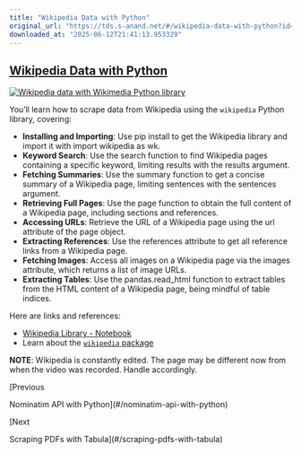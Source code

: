 ```yaml
---
title: "Wikipedia Data with Python"
original_url: "https://tds.s-anand.net/#/wikipedia-data-with-python?id=wikipedia-data-with-python"
downloaded_at: "2025-06-12T21:41:13.953329"
---
```


[Wikipedia Data with Python](#/wikipedia-data-with-python?id=wikipedia-data-with-python)
----------------------------------------------------------------------------------------

[![Wikipedia data with Wikimedia Python library](https://i.ytimg.com/vi_webp/b6puvm-QEY0/sddefault.webp)](https://youtu.be/b6puvm-QEY0)

You’ll learn how to scrape data from Wikipedia using the `wikipedia` Python library, covering:

* **Installing and Importing**: Use pip install to get the Wikipedia library and import it with import wikipedia as wk.
* **Keyword Search**: Use the search function to find Wikipedia pages containing a specific keyword, limiting results with the results argument.
* **Fetching Summaries**: Use the summary function to get a concise summary of a Wikipedia page, limiting sentences with the sentences argument.
* **Retrieving Full Pages**: Use the page function to obtain the full content of a Wikipedia page, including sections and references.
* **Accessing URLs**: Retrieve the URL of a Wikipedia page using the url attribute of the page object.
* **Extracting References**: Use the references attribute to get all reference links from a Wikipedia page.
* **Fetching Images**: Access all images on a Wikipedia page via the images attribute, which returns a list of image URLs.
* **Extracting Tables**: Use the pandas.read\_html function to extract tables from the HTML content of a Wikipedia page, being mindful of table indices.

Here are links and references:

* [Wikipedia Library - Notebook](https://colab.research.google.com/drive/1-w8Jo6xcQs2jK0NxNddPW4HVCZhXmTBe)
* Learn about the [`wikipedia` package](https://wikipedia.readthedocs.io/en/latest/)

**NOTE**: Wikipedia is constantly edited. The page may be different now from when the video was recorded. Handle accordingly.

[Previous

Nominatim API with Python](#/nominatim-api-with-python)

[Next

Scraping PDFs with Tabula](#/scraping-pdfs-with-tabula)